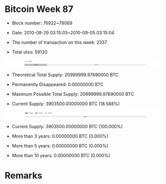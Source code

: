 # Bitcoin Week 87

- Block number: 76922~78069

- Date: 2010-08-29 03:15:05~2010-09-05 03:15:04

- The number of transaction on this week: 2337

- Total utxo: 59120

![](../images/mined_week87.png)

- Theoretical Total Supply: 20999999.97690000 BTC

- Permanently Disappeared: 0.00000000 BTC

- Maximum Possible Total Supply: 20999999.97690000 BTC

- Current Supply: 3903500.00000000 BTC (18.588%)

![](../images/year_week87.png)


- Current Supply: 3903500.00000000 BTC (100.000%)

- More than 3 years: 0.00000000 BTC (0.000%)

- More than 5 years: 0.00000000 BTC (0.000%)

- More than 10 years: 0.00000000 BTC (0.000%)

# Remarks

